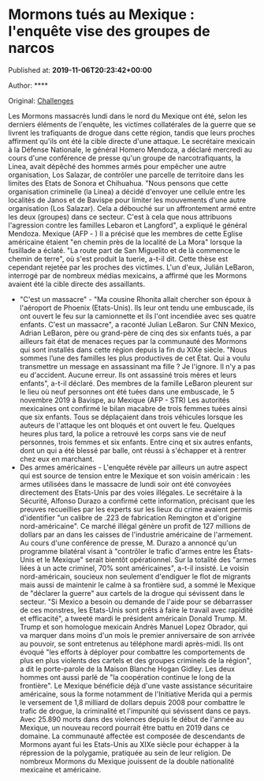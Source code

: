 
# Mormons tués au Mexique : l'enquête vise des groupes de narcos

Published at: **2019-11-06T20:23:42+00:00**

Author: ****

Original: [Challenges](https://www.challenges.fr/monde/mormons-tues-au-mexique-l-enquete-vise-des-groupes-de-narcos_683483)

Les Mormons massacrés lundi dans le nord du Mexique ont été, selon les derniers éléments de l'enquête, les victimes collatérales de la guerre que se livrent les trafiquants de drogue dans cette région, tandis que leurs proches affirment qu'ils ont été la cible directe d'une attaque.
Le secrétaire mexicain à la Défense Nationale, le général Homero Mendoza, a déclaré mercredi au cours d'une conférence de presse qu'un groupe de narcotrafiquants, la Linea, avait dépêché des hommes armés pour empêcher une autre organisation, Los Salazar, de contrôler une parcelle de territoire dans les limites des Etats de Sonora et Chihuahua.
"Nous pensons que cette organisation criminelle (la Linea) a décidé d'envoyer une cellule entre les localités de Janos et de Bavispe pour limiter les mouvements d'une autre organisation (Los Salazar). Cela a débouché sur un affrontement armé entre les deux (groupes) dans ce secteur. C'est à cela que nous attribuons l'agression contre les familles Lebaron et Langford", a expliqué le général Mendoza.
Mexique (AFP - )
Il a précisé que les membres de cette Eglise américaine étaient "en chemin près de la localité de La Mora" lorsque la fusillade a éclaté. "La route part de San Miguelito et de là commence le chemin de terre", où s'est produit la tuerie, a-t-il dit.
Cette thèse est cependant rejetée par les proches des victimes. L'un d'eux, Julián LeBaron, interrogé par de nombreux médias mexicains, a affirmé que les Mormons avaient été la cible directe des assaillants.
- "C'est un massacre" -
"Ma cousine Rhonita allait chercher son époux à l'aéroport de Phoenix (Etats-Unis). Ils leur ont tendu une embuscade, ils ont ouvert le feu sur la camionnette et ils l'ont incendiée avec ses quatre enfants. C'est un massacre", a raconté Julian LeBaron.
Sur CNN Mexico, Adrian LeBaron, père ou grand-père de cinq des six enfants tués, a par ailleurs fait état de menaces reçues par la communauté des Mormons qui sont installés dans cette région depuis la fin du XIXe siècle.
"Nous sommes l’une des familles les plus productives de cet État. Qui a voulu transmettre un message en assassinant ma fille ? Je l'ignore. Il n'y a pas eu d'accident. Aucune erreur. Ils ont assassiné trois mères et leurs enfants", a-t-il déclaré.
Des membres de la famille LeBaron pleurent sur le lieu où neuf personnes ont été tuées dans une embuscade, le 5 novembre 2019 à Bavispe, au Mexique (AFP - STR)
Les autorités mexicaines ont confirmé le bilan macabre de trois femmes tuées ainsi que six enfants. Tous se déplaçaient dans trois véhicules lorsque les auteurs de l'attaque les ont bloqués et ont ouvert le feu.
Quelques heures plus tard, la police a retrouvé les corps sans vie de neuf personnes, trois femmes et six enfants. Entre cinq et six autres enfants, dont un qui a été blessé par balle, ont réussi à s'échapper et à rentrer chez eux en marchant.
- Des armes américaines -
L'enquête révèle par ailleurs un autre aspect qui est source de tension entre le Mexique et son voisin américain : les armes utilisées dans le massacre de lundi soir ont été convoyées directement des Etats-Unis par des voies illégales.
Le secrétaire à la Sécurité, Alfonso Durazo a confirmé cette information, précisant que les preuves recueillies par les experts sur les lieux du crime avaient permis d'identifier "un calibre de .223 de fabrication Remington et d'origine nord-américaine".
Ce marché illégal génère un profit de 127 millions de dollars par an dans les caisses de l'industrie américaine de l'armement.
Au cours d'une conférence de presse, M. Durazo a annoncé qu'un programme bilatéral visant à "contrôler le trafic d'armes entre les États-Unis et le Mexique" serait bientôt opérationnel. Sur la totalité des "armes liées à un acte criminel, 70% sont américaines", a-t-il insisté.
Le voisin nord-américain, soucieux non seulement d'endiguer le flot de migrants mais aussi de maintenir le calme à sa frontière sud, a sommé le Mexique de "déclarer la guerre" aux cartels de la drogue qui sévissent dans le secteur.
"Si Mexico a besoin ou demande de l'aide pour se débarrasser de ces monstres, les Etats-Unis sont prêts à faire le travail avec rapidité et efficacité", a tweeté mardi le président américain Donald Trump.
M. Trump et son homologue mexicain Andrès Manuel Lopez Obrador, qui va marquer dans moins d'un mois le premier anniversaire de son arrivée au pouvoir, se sont entretenus au téléphone mardi après-midi.
Ils ont évoqué "les efforts à déployer pour combattre les comportements de plus en plus violents des cartels et des groupes criminels de la région", a dit le porte-parole de la Maison Blanche Hogan Gidley. Les deux hommes ont aussi parlé de "la coopération continue le long de la frontière".
Le Mexique bénéficie déjà d'une vaste assistance sécuritaire américaine, sous la forme notamment de l'Initiative Merida qui a permis le versement de 1,8 milliard de dollars depuis 2008 pour combattre le trafic de drogue, la criminalité et l'impunité qui sévissent dans ce pays.
Avec 25.890 morts dans des violences depuis le début de l'année au Mexique, un nouveau record pourrait être battu en 2019 dans ce domaine.
La communauté affectée est composée de descendants de Mormons ayant fui les Etats-Unis au XIXe siècle pour échapper à la répression de la polygamie, pratiquée au sein de leur religion. De nombreux Mormons du Mexique jouissent de la double nationalité mexicaine et américaine.
